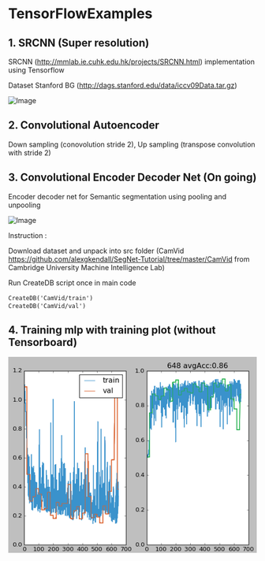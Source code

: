 # TensorFlowExamples

## 1. SRCNN (Super resolution)

SRCNN (http://mmlab.ie.cuhk.edu.hk/projects/SRCNN.html) implementation using Tensorflow

Dataset Stanford BG (http://dags.stanford.edu/data/iccv09Data.tar.gz)

![Image](https://github.com/gnoses/TensorFlowExamples/blob/master/Images/srcnn.png)


## 2. Convolutional Autoencoder

Down sampling (conovolution stride 2), Up sampling (transpose convolution with stride 2)


## 3. Convolutional Encoder Decoder Net (On going)

Encoder decoder net for Semantic segmentation using pooling and unpooling

![Image](https://github.com/gnoses/TensorFlowExamples/blob/master/Images/SemanticSegmentation.png)

Instruction :

Download dataset and unpack into src folder (CamVid https://github.com/alexgkendall/SegNet-Tutorial/tree/master/CamVid from Cambridge University Machine Intelligence Lab)

Run CreateDB script once in main code

    CreateDB('CamVid/train')
    CreateDB('CamVid/val')
    

## 4. Training mlp with training plot (without Tensorboard)

![Image](Images/TrainingPlot.png?raw=true)
